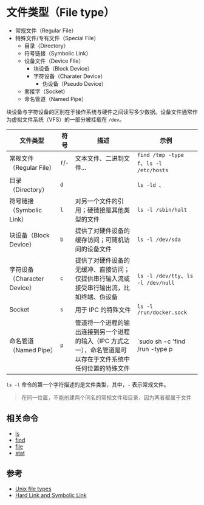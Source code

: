 # 文件类型（File type）

* 常规文件（Regular File）
* 特殊文件/专有文件（Special File）
  * 目录（Directory）
  * 符号链接（Symbolic Link）
  * 设备文件（Device File）
    * 块设备（Block Device）
    * 字符设备（Charater Device）
      * 伪设备（Pseudo Device）
  * 套接字（Socket）
  * 命名管道（Named Pipe）

块设备与字符设备的区别在于操作系统与硬件之间读写多少数据。设备文件通常作为虚拟文件系统（VFS）的一部分被挂载在 `/dev`。

| 文件类型                     | 符号    | 描述                                                                                                         | 示例                                                            |
| ---------------------------- | ------- | ------------------------------------------------------------------------------------------------------------ | --------------------------------------------------------------- |
| 常规文件（Regular File）     | `f`/`-` | 文本文件、二进制文件...                                                                                      | `find /tmp -type f`、`ls -l /etc/hosts`                         |
| 目录（Directory）            | `d`     |                                                                                                              | `ls -ld 、`                                                     |
| 符号链接（Symbolic Link）    | `l`     | 对另一个文件的引用；硬链接是其他类型的文件                                                                   | `ls -l /sbin/halt`                                              |
| 块设备（Block Device）       | `b`     | 提供了对硬件设备的缓存访问；可随机访问的设备文件                                                             | `ls -l /dev/sda`                                                |
| 字符设备（Character Device） | `c`     | 提供了对硬件设备的无缓冲、直接访问；仅提供串行输入流或接受串行输出流，比如终端、伪设备                       | `ls -l /dev/tty`、`ls -l /dev/null`                             |
| Socket                       | `s`     | 用于 IPC 的特殊文件                                                                                          | `ls -l /run/docker.sock`                                        |
| 命名管道（Named Pipe）       | `p`     | 管道将一个进程的输出连接到另一个进程的输入（IPC 方式之一），命名管道是可以存在于文件系统中任何位置的特殊文件 | `sudo sh -c 'find /run -type p | xargs ls -l'`、`mkfifo mypipe` |

`ls -l` 命令的第一个字符描述的是文件类型，其中，`-` 表示常规文件。

> 在同一位置，不能创建两个同名的常规文件和目录，因为两者都属于文件

## 相关命令

* [ls](../../../cmds/file/ls.md)
* [find](../../../cmds/file/find.md)
* [file](../../../cmds/file/file.md)
* [stat](../../../cmds/file/stat.md)

## 参考

* [Unix file types](https://en.wikipedia.org/wiki/Unix_file_types)
* [Hard Link and Symbolic Link](https://medium.com/@meghamohan/hard-link-and-symbolic-link-3cad74e5b5dc)